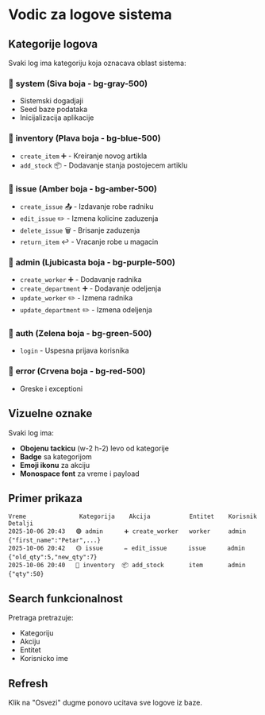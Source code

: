 # Vodic za logove sistema

## Kategorije logova

Svaki log ima kategoriju koja oznacava oblast sistema:

### 🔹 **system** (Siva boja - bg-gray-500)
- Sistemski dogadjaji
- Seed baze podataka
- Inicijalizacija aplikacije

### 🔹 **inventory** (Plava boja - bg-blue-500)
- `create_item` ➕ - Kreiranje novog artikla
- `add_stock` 📦 - Dodavanje stanja postojecem artiklu

### 🔹 **issue** (Amber boja - bg-amber-500)
- `create_issue` 📤 - Izdavanje robe radniku
- `edit_issue` ✏️ - Izmena kolicine zaduzenja
- `delete_issue` 🗑️ - Brisanje zaduzenja
- `return_item` ↩️ - Vracanje robe u magacin

### 🔹 **admin** (Ljubicasta boja - bg-purple-500)
- `create_worker` ➕ - Dodavanje radnika
- `create_department` ➕ - Dodavanje odeljenja
- `update_worker` ✏️ - Izmena radnika
- `update_department` ✏️ - Izmena odeljenja

### 🔹 **auth** (Zelena boja - bg-green-500)
- `login` - Uspesna prijava korisnika

### 🔹 **error** (Crvena boja - bg-red-500)
- Greske i exceptioni

## Vizuelne oznake

Svaki log ima:
- **Obojenu tackicu** (w-2 h-2) levo od kategorije
- **Badge** sa kategorijom
- **Emoji ikonu** za akciju
- **Monospace font** za vreme i payload

## Primer prikaza

```
Vreme               Kategorija    Akcija           Entitet    Korisnik  Detalji
2025-10-06 20:43   🟣 admin      ➕ create_worker   worker     admin     {"first_name":"Petar",...}
2025-10-06 20:42   🟡 issue      ✏️ edit_issue      issue      admin     {"old_qty":5,"new_qty":7}
2025-10-06 20:40   🔵 inventory  📦 add_stock       item       admin     {"qty":50}
```

## Search funkcionalnost

Pretraga pretrazuje:
- Kategoriju
- Akciju
- Entitet
- Korisnicko ime

## Refresh

Klik na "Osvezi" dugme ponovo ucitava sve logove iz baze.


